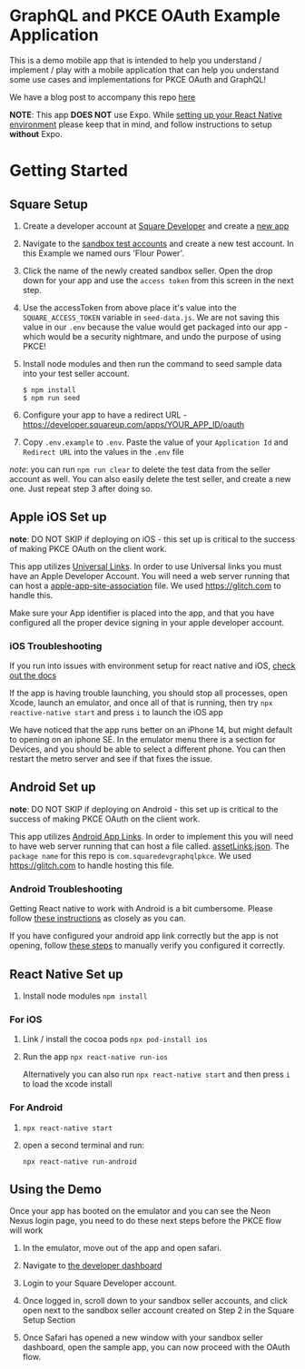 # GraphQL and PKCE OAuth Example Application

This is a demo mobile app that is intended to help you understand / implement / play with a mobile application that can help you understand some use cases and implementations for PKCE OAuth and GraphQL!

We have a blog post to accompany this repo [here](https://developer.squareup.com/blog/unlock-a-better-mobile-experience-with-square-graphql-and-pkce)

**NOTE**: This app **DOES NOT** use Expo. While [setting up your React Native environment](https://reactnative.dev/docs/environment-setup) please keep that in mind, and follow instructions to setup **without** Expo.

# Getting Started
## Square Setup
1. Create a developer account at [Square Developer](https://developer.squareup.com) and create a [new app](https://developer.squareup.com/apps)

1. Navigate to the [sandbox test accounts](https://developer.squareup.com/console/en/sandbox-test-accounts) and create a new test account. In this Example we named ours 'Flour Power'. 

1. Click the name of the newly created sandbox seller. Open the drop down for your app and use the `access token` from this screen in the next step.


1. Use the accessToken from above place it's value into the `SQUARE_ACCESS_TOKEN` variable in `seed-data.js`. We are not saving this value in our `.env` because the value would get packaged into our app - which would be a security nightmare, and undo the purpose of using PKCE!

1. Install node modules and then run the command to seed sample data into your test seller account.
    ```
    $ npm install
    $ npm run seed
    ```
1. Configure your app to have a redirect URL - https://developer.squareup.com/apps/YOUR_APP_ID/oauth

1. Copy `.env.example` to `.env`. Paste the value of your `Application Id` and `Redirect URL` into the values in the `.env` file


*note*: you can run `npm run clear` to delete the test data from the seller account as well. You can also easily delete the test seller, and create a new one. Just repeat step 3 after doing so.
## Apple iOS Set up

**note**: DO NOT SKIP if deploying on iOS - this set up is critical to the success of making PKCE OAuth on the client work.

This app utilizes [Universal Links](https://developer.apple.com/ios/universal-links/). In order to use Universal links you must have an Apple Developer Account. You will need a web server running that can host a [apple-app-site-association](https://developer.apple.com/documentation/xcode/supporting-associated-domains?language=objc) file. We used https://glitch.com to handle this.

Make sure your App identifier is placed into the app, and that you have configured all the proper device signing in your apple developer account.

### iOS Troubleshooting
If you run into issues with environment setup for react native and iOS, [check out the docs](https://reactnative.dev/docs/environment-setup)

If the app is having trouble launching, you should stop all processes, open Xcode, launch an emulator, and once all of that is running, then try `npx reactive-native start` and press `i` to launch the iOS app

We have noticed that the app runs better on an iPhone 14, but might default to opening on an iphone SE. In the emulator menu there is a section for Devices, and you should be able to select a different phone. You can then restart the metro server and see if that fixes the issue.


## Android Set up

**note**: DO NOT SKIP if deploying on Android - this set up is critical to the success of making PKCE OAuth on the client work.

This app utilizes [Android App Links](https://developer.android.com/training/app-links#android-app-links). In order to implement this you will need to have web server running that can host a file called. [assetLinks.json](https://developer.android.com/training/app-links/verify-android-applinks#web-assoc). The `package name` for this repo is `com.squaredevgraphqlpkce`. We used https://glitch.com to handle hosting this file.

### Android Troubleshooting
Getting React native to work with Android is a bit cumbersome. Please follow [these instructions](https://reactnative.dev/docs/environment-setup) as closely as you can. 

If you have configured your android app link correctly but the app is not opening, follow [these steps](https://developer.android.com/training/app-links/verify-android-applinks#manual-verification) to manually verify you configured it correctly.


## React Native Set up

1. Install node modules
`npm install`

### For iOS
1. Link / install the cocoa pods
`npx pod-install ios`

1. Run the app
`npx react-native run-ios`

    Alternatively you can also run `npx react-native start` and then press `i` to load the xcode install


### For Android
1. `npx react-native start`

1. open a second terminal and run:

    `npx react-native run-android`



## Using the Demo

Once your app has booted on the emulator and you can see the Neon Nexus login page, you need to do these next steps before the PKCE flow will work

1. In the emulator, move out of the app and open safari.

1. Navigate to [the developer dashboard](https://developer.squareup.com/apps)

1. Login to your Square Developer account.

1. Once logged in, scroll down to your sandbox seller accounts, and click open next to the sandbox seller account created on Step 2 in the Square Setup Section

1. Once Safari has opened a new window with your sandbox seller dashboard, open the sample app, you can now proceed with the OAuth flow.



